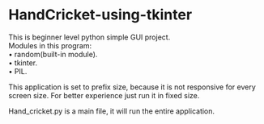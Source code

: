 # HandCricket-using-tkinter

This is beginner level python simple GUI project.\
Modules in this program:\
    • random(built-in module).\
    • tkinter.\
    • PIL.


This application is set to prefix size, because it is not responsive for every screen size.
For better experience just run it in fixed size.

Hand_cricket.py is a main file, it will run the entire application.
